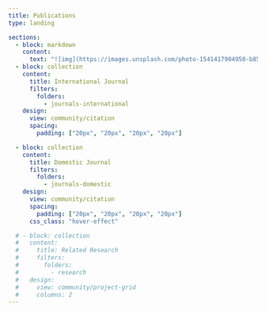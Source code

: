 ```yaml
---
title: Publications
type: landing

sections:
  - block: markdown
    content:
      text: "![img](https://images.unsplash.com/photo-1541417904950-b855846fe074?q=80&w=2882&auto=format&fit=crop&ixlib=rb-4.0.3&ixid=M3wxMjA3fDB8MHxwaG90by1wYWdlfHx8fGVufDB8fHx8fA%3D%3D)"
  - block: collection
    content:
      title: International Journal
      filters:
        folders:
          - journals-international
    design:
      view: community/citation
      spacing:
        padding: ["20px", "20px", "20px", "20px"]

  - block: collection
    content:
      title: Domestic Journal
      filters:
        folders:
          - journals-domestic
    design:
      view: community/citation
      spacing:
        padding: ["20px", "20px", "20px", "20px"]
      css_class: "hover-effect"

  # - block: collection
  #   content:
  #     title: Related Research
  #     filters:
  #       folders:
  #         - research
  #   design:
  #     view: community/project-grid
  #     columns: 2
---
```


